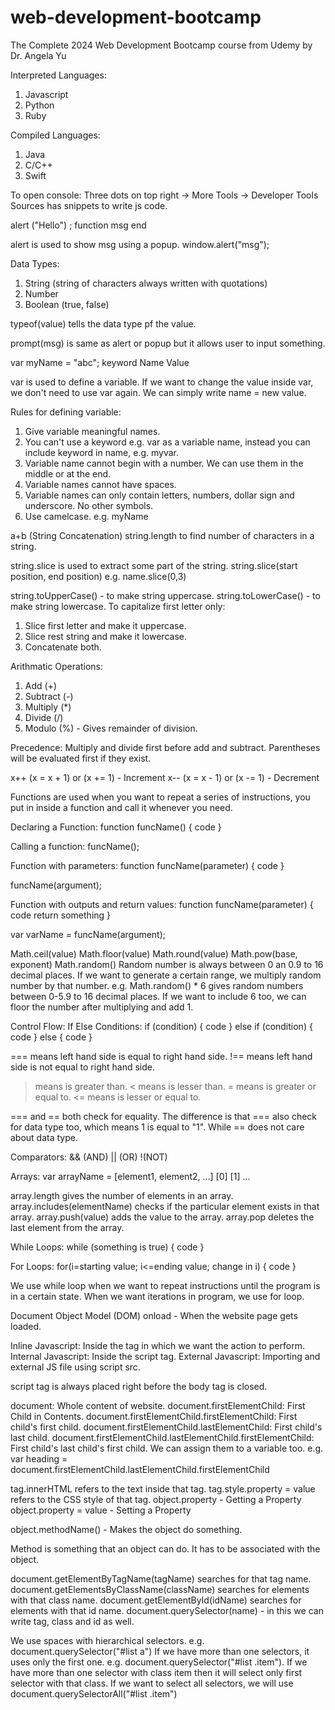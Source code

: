 # web-development-bootcamp
The Complete 2024 Web Development Bootcamp course from Udemy by Dr. Angela Yu

Interpreted Languages:
1. Javascript
2. Python
3. Ruby

Compiled Languages:
1. Java
2. C/C++
3. Swift


To open console:
Three dots on top right -> More Tools -> Developer Tools
Sources has snippets to write js code.

  alert   ("Hello")  ;
function     msg    end

alert is used to show msg using a popup.
window.alert("msg");


Data Types:
1. String (string of characters always written with quotations)
2. Number
3. Boolean (true, false)

typeof(value) tells the data type pf the value.

prompt(msg) is same as alert or popup but it allows user to input something.

  var    myName =  "abc";
keyword   Name     Value

var is used to define a variable.
If we want to change the value inside var, we don't need to use var again. We can simply write name = new value.

Rules for defining variable:
1. Give variable meaningful names.
2. You can't use a keyword e.g. var as a variable name, instead you can include keyword in name, e.g. myvar.
3. Variable name cannot begin with a number. We can use them in the middle or at the end.
4. Variable names cannot have spaces.
5. Variable names can only contain letters, numbers, dollar sign and underscore. No other symbols.
6. Use camelcase. e.g. myName


a+b (String Concatenation)
string.length to find number of characters in a string.

string.slice is used to extract some part of the string.
string.slice(start position, end position) e.g. name.slice(0,3)

string.toUpperCase() - to make string uppercase.
string.toLowerCase() - to make string lowercase.
To capitalize first letter only:
1. Slice first letter and make it uppercase.
2. Slice rest string and make it lowercase.
3. Concatenate both.


Arithmatic Operations:
1. Add (+)
2. Subtract (-)
3. Multiply (*)
4. Divide (/)
5. Modulo (%) - Gives remainder of division.

Precedence: Multiply and divide first before add and subtract. Parentheses will be evaluated first if they exist.


x++ (x = x + 1) or (x += 1) - Increment
x-- (x = x - 1) or (x -= 1) - Decrement


Functions are used when you want to repeat a series of instructions, you put in inside a function and call it whenever you need.

Declaring a Function:
function funcName() {
  code
}

Calling a function:
funcName();


Function with parameters:
function funcName(parameter) {
  code
}

funcName(argument);


Function with outputs and return values:
function funcName(parameter) {
  code
  return something
}

var varName = funcName(argument);

Math.ceil(value)
Math.floor(value)
Math.round(value)
Math.pow(base, exponent)
Math.random()
Random number is always between 0 an 0.9 to 16 decimal places.
If we want to generate a certain range, we multiply random number by that number. e.g. Math.random() * 6 gives random numbers between 0-5.9 to 16 decimal places. If we want to include 6 too, we can floor the number after multiplying and add 1.


Control Flow: If Else Conditions:
if (condition) {
  code
} else if (condition) {
  code
} else {
  code
}

=== means left hand side is equal to right hand side.
!== means left hand side is not equal to right hand side.
> means is greater than.
< means is lesser than.
>= means is greater or equal to.
<= means is lesser or equal to.

=== and == both check for equality. The difference is that === also check for data type too, which means 1 is equal to "1". While == does not care about data type.


Comparators:
&& (AND)
|| (OR)
!(NOT)


Arrays:
var arrayName = [element1, element2, ...]
                    [0]      [1]     ...

array.length gives the number of elements in an array.
array.includes(elementName) checks if the particular element exists in that array.
array.push(value) adds the value to the array.
array.pop deletes the last element from the array.


While Loops:
while (something is true) {
  code
}


For Loops:
for(i=starting value; i<=ending value; change in i) {
  code
}

We use while loop when we want to repeat instructions until the program is in a certain state. When we want iterations in program, we use for loop.


Document Object Model (DOM)
onload - When the website page gets loaded.

Inline Javascript: Inside the tag in which we want the action to perform.
Internal Javascript: Inside the script tag.
External Javascript: Importing and external JS file using script src.

script tag is always placed right before the body tag is closed.

document: Whole content of website.
document.firstElementChild: First Child in Contents.
document.firstElementChild.firstElementChild: First child's first child.
document.firstElementChild.lastElementChild: First child's last child.
document.firstElementChild.lastElementChild.firstElementChild: First child's last child's first child.
We can assign them to a variable too. e.g. var heading = document.firstElementChild.lastElementChild.firstElementChild

tag.innerHTML refers to the text inside that tag.
tag.style.property = value refers to the CSS style of that tag.
object.property - Getting a Property
object.property = value - Setting a Property

object.methodName() - Makes the object do something.

Method is something that an object can do. It has to be associated with the object.

document.getElementByTagName(tagName) searches for that tag name.
document.getElementsByClassName(className) searches for elements with that class name.
document.getElementById(idName) searches for elements with that id name.
document.querySelector(name) - in this we can write tag, class and id as well.

We use spaces with hierarchical selectors. e.g. document.querySelector("#list a")
If we have more than one selectors, it uses only the first one. e.g. document.querySelector("#list .item"). If we have more than one selector with class item then it will select only first selector with that class.
If we want to select all selectors, we will use document.querySelectorAll("#list .item")